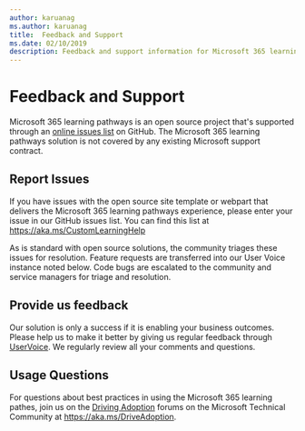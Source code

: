 ```yaml
---
author: karuanag
ms.author: karuanag
title:  Feedback and Support
ms.date: 02/10/2019
description: Feedback and support information for Microsoft 365 learning pathways
---
```


# Feedback and Support

Microsoft 365 learning pathways is an open source project that's supported through an [online issues list](https://aka.ms/CustomLearningHelp) on GitHub. The Microsoft 365 learning pathways solution is not covered by any existing Microsoft support contract.  

## Report Issues

If you have issues with the open source site template or webpart that delivers the Microsoft 365 learning pathways experience, please enter your issue in our GitHub issues list.  You can find this list at https://aka.ms/CustomLearningHelp  

As is standard with open source solutions, the community triages these issues for resolution. Feature requests are transferred into our User Voice instance noted below. Code bugs are escalated to the community and service managers for triage and resolution.  

## Provide us feedback

Our solution is only a success if it is enabling your business outcomes.  Please help us to make it better by giving us regular feedback through  [UserVoice](https://microsoftteams.uservoice.com/forums/913429-learning-solutions).  We regularly review all your comments and questions. 

## Usage Questions

For questions about best practices in using the Microsoft 365 learning pathes, join us on the [Driving Adoption](https://aka.ms/DriveAdoption) forums on the Microsoft Technical Community at https://aka.ms/DriveAdoption. 

